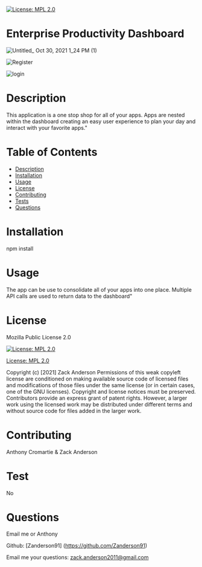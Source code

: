 

  [![License: MPL 2.0](https://img.shields.io/badge/License-MPL%202.0-brightgreen.svg)](https://opensource.org/licenses/MPL-2.0)


  # Enterprise Productivity Dashboard
  
  
![Untitled_ Oct 30, 2021 1_24 PM (1)](https://user-images.githubusercontent.com/81836426/139554964-16b152fe-b4c7-4919-ad98-782afecce705.gif)
  
![Register](https://user-images.githubusercontent.com/81836426/139554880-abd8c5da-7fed-4202-93f4-fc25ed39e10d.jpg)

![login](https://user-images.githubusercontent.com/81836426/139554882-7bb739d1-67ae-4f55-b1de-ba20260e2e10.jpg)


  # Description
  This application is a one stop shop for all of your apps. Apps are nested within the dashboard creating an easy user experience to plan your day and interact with your favorite apps."

  # Table of Contents
  - [Description](#Description)
  - [Installation](#Installation)
  - [Usage](#Usage)
  - [License](#License)
  - [Contributing](#Contributing)
  - [Tests](#Test)
  - [Questions](#Questions)

  # Installation 
  npm install

  # Usage
  The app can be use to consolidate all of your apps into one place. Multiple API calls are used to return data to the dashboard"

  # License
  Mozilla Public License 2.0

  [![License: MPL 2.0](https://img.shields.io/badge/License-MPL%202.0-brightgreen.svg)](https://opensource.org/licenses/MPL-2.0)

  [License: MPL 2.0](https://opensource.org/licenses/MPL-2.0)

  Copyright (c) [2021] Zack Anderson 
  Permissions of this weak copyleft license are conditioned on making available source code of licensed files and modifications of those files under the same license (or in certain cases, one of the GNU licenses). Copyright and license notices must be preserved. Contributors provide an express grant of patent rights. However, a larger work using the licensed work may be distributed under different terms and without source code for files added in the larger work.


  # Contributing 
  Anthony Cromartie & Zack Anderson

  # Test
  No

  # Questions
  Email me or Anthony

  Github: [Zanderson91] (https://github.com/Zanderson91)


  Email me your questions: zack.anderson2011@gmail.com
